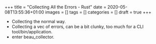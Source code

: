 +++
title = "Collecting All the Errors - Rust"
date = 2020-05-08T13:55:36+01:00
images = []
tags = []
categories = []
draft = true
+++

* Collecting the normal way.
* Collecting a vec of errors, can be a bit clunky, too much for a CLI tool/bin/application.
* enter beau_collector.


